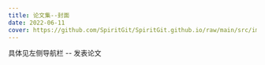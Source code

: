 ```yaml
---
title: 论文集--封面
date: 2022-06-11
cover: https://github.com/SpiritGit/SpiritGit.github.io/raw/main/src/images/covers/publish.jpg
---
```


具体见左侧导航栏 -- 发表论文